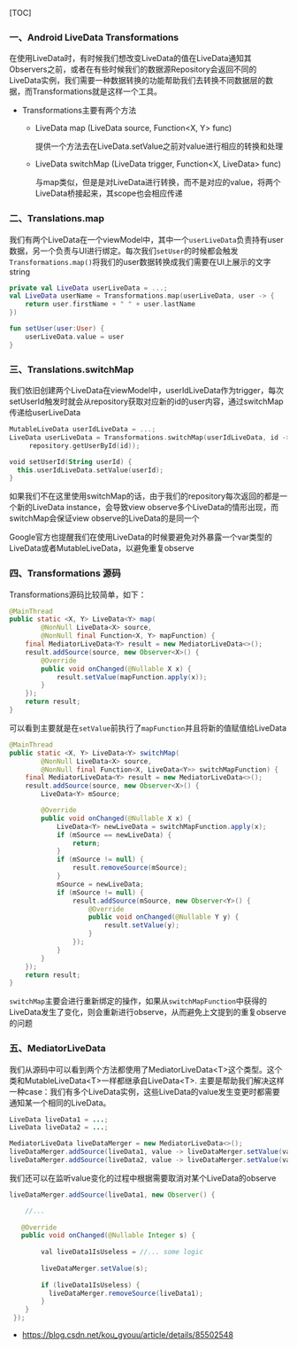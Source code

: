[TOC]

### 一、Android LiveData Transformations

在使用LiveData时，有时候我们想改变LiveData的值在LiveData通知其Observers之前，或者在有些时候我们的数据源Repository会返回不同的LiveData实例，我们需要一种数据转换的功能帮助我们去转换不同数据层的数据，而Transformations就是这样一个工具。

- Transformations主要有两个方法

  - LiveData map (LiveData source, Function<X, Y> func)

    提供一个方法去在LiveData.setValue之前对value进行相应的转换和处理

  - LiveData switchMap (LiveData trigger, Function<X, LiveData> func)

    与map类似，但是是对LiveData进行转换，而不是对应的value，将两个LiveData桥接起来，其scope也会相应传递



### 二、Translations.map

我们有两个LiveData在一个viewModel中，其中一个`userLiveData`负责持有user数据，另一个负责与UI进行绑定。每次我们`setUser`的时候都会触发`Transformations.map()`将我们的user数据转换成我们需要在UI上展示的文字string

```kotlin
private val LiveData userLiveData = ...;
val LiveData userName = Transformations.map(userLiveData, user -> { 
    return user.firstName + " " + user.lastName 
})

fun setUser(user:User) {
    userLiveData.value = user
}
```



### 三、Translations.switchMap

我们依旧创建两个LiveData在viewModel中，userIdLiveData作为trigger，每次setUserId触发时就会从repository获取对应新的id的user内容，通过switchMap传递给userLiveData

```kotlin
MutableLiveData userIdLiveData = ...;
LiveData userLiveData = Transformations.switchMap(userIdLiveData, id ->
     repository.getUserById(id));

void setUserId(String userId) {
  this.userIdLiveData.setValue(userId);
}
```

如果我们不在这里使用switchMap的话，由于我们的repository每次返回的都是一个新的LiveData instance，会导致view observe多个LiveData的情形出现，而switchMap会保证view observe的LiveData的是同一个

Google官方也提醒我们在使用LiveData的时候要避免对外暴露一个var类型的LiveData或者MutableLiveData，以避免重复observe



### 四、Transformations 源码

Transformations源码比较简单，如下：

```java
@MainThread
public static <X, Y> LiveData<Y> map(
        @NonNull LiveData<X> source,
        @NonNull final Function<X, Y> mapFunction) {
    final MediatorLiveData<Y> result = new MediatorLiveData<>();
    result.addSource(source, new Observer<X>() {
        @Override
        public void onChanged(@Nullable X x) {
            result.setValue(mapFunction.apply(x));
        }
    });
    return result;
}
```

可以看到主要就是在`setValue`前执行了`mapFunction`并且将新的值赋值给LiveData

```java
@MainThread
public static <X, Y> LiveData<Y> switchMap(
        @NonNull LiveData<X> source,
        @NonNull final Function<X, LiveData<Y>> switchMapFunction) {
    final MediatorLiveData<Y> result = new MediatorLiveData<>();
    result.addSource(source, new Observer<X>() {
        LiveData<Y> mSource;

        @Override
        public void onChanged(@Nullable X x) {
            LiveData<Y> newLiveData = switchMapFunction.apply(x);
            if (mSource == newLiveData) {
                return;
            }
            if (mSource != null) {
                result.removeSource(mSource);
            }
            mSource = newLiveData;
            if (mSource != null) {
                result.addSource(mSource, new Observer<Y>() {
                    @Override
                    public void onChanged(@Nullable Y y) {
                        result.setValue(y);
                    }
                });
            }
        }
    });
    return result;
}
```

`switchMap`主要会进行重新绑定的操作，如果从`switchMapFunction`中获得的LiveData发生了变化，则会重新进行observe，从而避免上文提到的重复observe的问题



### 五、MediatorLiveData

我们从源码中可以看到两个方法都使用了MediatorLiveData\<T>这个类型。这个类和MutableLiveData\<T>一样都继承自LiveData\<T>. 主要是帮助我们解决这样一种case：我们有多个LiveData实例，这些LiveData的value发生变更时都需要通知某一个相同的LiveData。

```java
LiveData liveData1 = ...;
LiveData liveData2 = ...;

MediatorLiveData liveDataMerger = new MediatorLiveData<>();
liveDataMerger.addSource(liveData1, value -> liveDataMerger.setValue(value));
liveDataMerger.addSource(liveData2, value -> liveDataMerger.setValue(value));
```

我们还可以在监听value变化的过程中根据需要取消对某个LiveData的observe

```java
liveDataMerger.addSource(liveData1, new Observer() {

    //...
    
   @Override 
   public void onChanged(@Nullable Integer s) {
        
        val liveData1IsUseless = //... some logic
        
        liveDataMerger.setValue(s);
        
        if (liveData1IsUseless) {
          liveDataMerger.removeSource(liveData1);
        }
    }
 });
```





- https://blog.csdn.net/kou_gyouu/article/details/85502548